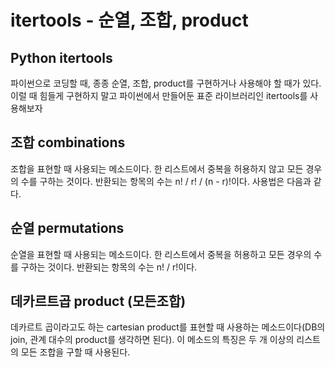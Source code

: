 # itertools - 순열, 조합, product

## Python itertools
파이썬으로 코딩할 때, 종종 순열, 조합, product를 구현하거나 사용해야 할 때가 있다. 이럴 때 힘들게 구현하지 말고 파이썬에서 만들어둔 표준 라이브러리인 itertools를 사용해보자

## 조합 combinations
조합을 표현할 때 사용되는 메소드이다. 한 리스트에서 중복을 허용하지 않고 모든 경우의 수를 구하는 것이다. 반환되는 항목의 수는 n! / r! / (n - r)!이다. 사용법은 다음과 같다.

## 순열 permutations
순열을 표현할 때 사용되는 메소드이다. 한 리스트에서 중복을 허용하고 모든 경우의 수를 구하는 것이다. 반환되는 항목의 수는 n! / r!이다.

## 데카르트곱 product (모든조합)
데카르트 곱이라고도 하는 cartesian product를 표현할 때 사용하는 메소드이다(DB의 join, 관계 대수의 product를 생각하면 된다). 이 메소드의 특징은 두 개 이상의 리스트의 모든 조합을 구할 때 사용된다.
